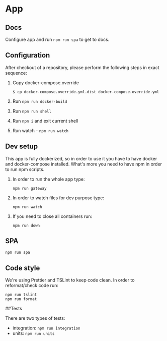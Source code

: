 # App

## Docs

Configure app and run `npm run spa` to get to docs.

## Configuration

After checkout of a repository, please perform the following steps in exact sequence:

1. Copy docker-compose.override
    ```
    $ cp docker-compose.override.yml.dist docker-compose.override.yml
    ```
2. Run `npm run docker-build`

3. Run `npm run shell`

4. Run `npm i` and exit current shell

5. Run watch - `npm run watch`

## Dev setup

This app is fully dockerized, so in order to use it you have to have docker and docker-compose installed. What's more you need to have npm in order to run npm scripts.

1. In order to run the whole app type:

    ```
    npm run gateway
    ```

2. In order to watch files for dev purpose type:

    ```
    npm run watch
    ```

3. If you need to close all containers run:

    ```
    npm run down
    ```
## SPA

```
npm run spa
```

## Code style

We're using Prettier and TSLint to keep code clean. In order to reformat/check code run:

```
npm run tslint
npm run format
```

##Tests

There are two types of tests:

- integration: `npm run integration`
- units: `npm run units`